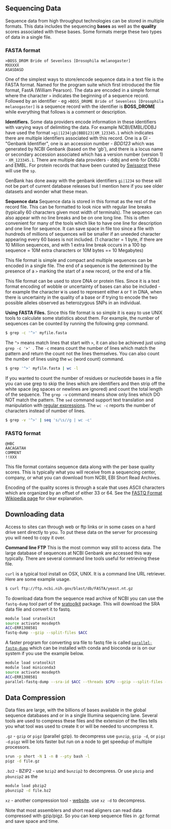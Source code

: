 ## Sequencing Data

Sequence data from high throughput technologies can be stored in multiple formats. This data includes the sequencing **bases** as well as the **quality** scores associated with these bases.  Some formats merge these two types of data in a single file.

### FASTA format

```
>BOSS_DROM Bride of Sevenless [Drosophila melanogaster]
MXXXXX
ASASDASD
```

One of the simplest ways to store/encode sequence data in a text file is the FASTA format. Named for the program suite which first introduced the file format, FastA (William Pearson). The data are encoded in a simple format where the character `>` indicates the beginning of a sequence record. Followed by an identifier - eg `>BOSS_DROME Bride of Sevenless [Drosophila melanogaster]` is a sequence record with the identifier is **BOSS_DROME** while everything that follows is a comment or description.  

**Identifiers.** Some data providers encode information in these identifiers with varying ways of delimiting the data. For example NCBI/EMBL/DDBJ have used the format `>gi|1234|gb|BBD123|XM_123345.1` which indicates there are multiple identifiers associated with this record. One is a GI - "Genbank Identifier", one is an accession number - *BDD123* which was generated by NCBI Genbank (based on the 'gb'), and there is a locus name or secondary accession associated which has a version number (version 1) - `XM_123345.1`. There are multiple data providers - ddbj and emb for DDBJ and EMBL.  For protein records that have been curated by [Swissprot](http://www.swissprot.org) these will use the `sp`.  

GenBank has done away with the genbank identifiers `gi|1234` so these will not be part of current database releases but I mention here if you see older datasets and wonder what these mean.

**Sequence data** Sequence data is stored in this format as the rest of the record file. This can be formatted to look nice with regular line breaks (typically 60 characters given most width of terminals). The sequence can also appear with no line breaks and be on one long line. This is often convenient for many of the tools which like to have one line for description and one line for sequence. It can save space in file too since a file with hundreds of millions of sequences will be smaller if an uneeded character appearing every 60 bases is not included. (1 character = 1 byte, if there are 10 Million sequences, and with 1 extra line break occurs in a 100 bp sequence  = 10M extra characters or 10M bytes == 10 Megabytes)

This file format is simple and compact and multiple sequences can be encoded in a single file. The end of a sequence is the determined by the presence of a `>` marking the start of a new record, or the end of a file.

This file format can be used to store DNA or protein files. Since it is a text format encoding of wobble or uncertainty of bases can also be included - for example the character `W` is used to represent either `A` or `T` in DNA, when there is uncertainty in the quality of a base or if trying to encode the two possible alleles observed as heterozygous SNPs in an individual.

**Using FASTA Files.** Since this file format is so simple it is easy to use UNIX tools to calculate some statistics about them. For example, the number of sequences can be counted by running the following grep command.
```bash
$ grep -c '^>' myfile.fasta
```
The `^>` means match lines that start with `>`, it can also be achieved just using `grep -c '>' `. The `-c` means count the number of lines which match the pattern and return the count not the lines themselves.
You can also count the number of lines using the `wc` (word count) command.
```bash
$ grep '^>' myfile.fasta | wc -l
```

If you wanted to count the number of residues or nucleotide bases in a file you can use grep to skip the lines which are identifiers and then strip off the white space (eg spaces or newlines are ignored) and count the total length of the sequence. The `grep -v` command means show only lines which DO NOT match the pattern. The `sed` command support text translation and manipulation with [regular expressions](http://REGULAREXPRESSIONSWIKI). The `wc -c` reports the number of characters instead of number of lines.

```bash
$ grep -v '^>' | seq 's/\s//g | wc -c'
```

### FASTQ format

```
@HBC
AACAGATAH
COMMENT
!!XXX
```

This file format contains sequence data along with the per base quality scores. This is typically what you will receive from a sequencing center, company, or what you can download from NCBI, EBI Short Read Archives.

Encoding of the quality scores is through a scale that uses ASCII characters which are organized by an offset of either 33 or 64. See the [FASTQ Format Wikipedia page](https://en.wikipedia.org/wiki/FASTQ_format) for clear explanation.

## Downloading data

Access to sites can through web or ftp links or in some cases on a hard drive sent directly to you.
To put these data on the server for processing you will need to copy it over.

**Command line FTP** This is the most common way still to access data. The large database of sequences at NCBI Genbank are accessed this way typically.  There are several command line tools useful for retrieving these file.

`curl` is a typical tool install on OSX, UNIX. It is a command line URL retriever. Here are some example usage.

```bash
$ curl ftp://ftp.ncbi.nih.gov/blast/db/FASTA/yeast.nt.gz
```

To download data from the sequence read archive of NCBI you can use the `fastq-dump` tool part of the [sratoolkit](https://www.ncbi.nlm.nih.gov/sra/docs/toolkitsoft/) package. This will download the SRA data file and convert it to fastq.

```bash
module load sratoolkit
source activate mosdepth
ACC=ERR1308581
fastq-dump --gzip --split-files $ACC
```
A faster program for converting sra file to fastq file is called [`parallel-fastq-dump`](https://github.com/rvalieris/parallel-fastq-dump) which can be installed with conda and bioconda or is on our system if you use the example below.

```bash
module load sratoolkit
module load miniconda3
source activate mosdepth
ACC=ERR1308581
parallel-fastq-dump --sra-id $ACC --threads $CPU --gzip --split-files --out $ACC
```

## Data Compression

Data files are large, with the billions of bases available in the global sequence databases and or in a single Illumina sequencing lane.  Several tools are used to compress these files and the extension of the files tells you what tool was used to create it or will be needed to uncompress it.

`.gz` - `gzip` or `pigz` (parallel gzip). to decompress use `gunzip`, `gzip -d`, or `pigz -d`.`pigz` will be lots faster but run on a node to get speedup of multiple processors.

```bash
srun -p short -N 1 -n 8 --pty bash -l
pigz -d file.gz
````

`.bz2` - BZIP2 - use `bzip2` and `bunzip2` to decompress. Or use `pbzip` and `pbunzip2` as the

```bash
module load pbzip2
pbunzip2 -d file.bz2
```

`xz` - another compression tool - [website](https://tukaani.org/xz/). use `xz -d` to decompress.

Note that most assemblers and short read aligners can read data compressed with gzip/pigz. So you can keep sequence files in .gz format and save space and time.
